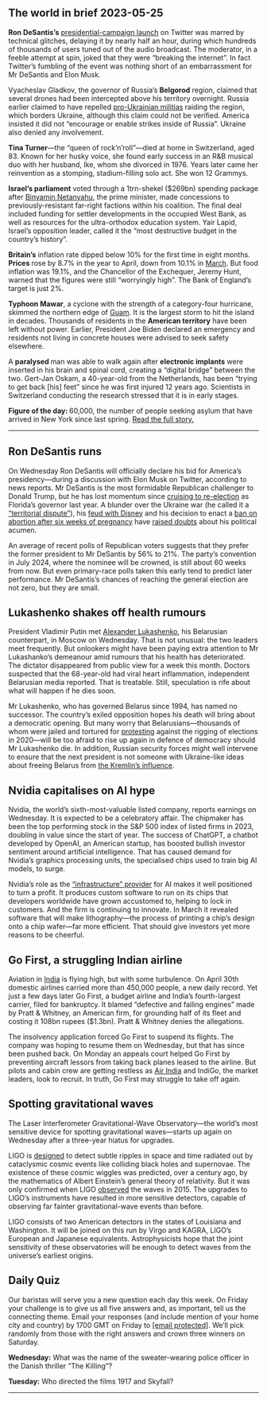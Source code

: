 ## The world in brief 2023-05-25

<strong>Ron DeSantis’s</strong> [presidential-campaign launch](https://www.economist.com/briefing/2023/05/24/ron-desantis-has-little-chance-of-beating-donald-trump) on Twitter was marred by technical glitches, delaying it by nearly half an hour, during which hundreds of thousands of users tuned out of the audio broadcast. The moderator, in a feeble attempt at spin, joked that they were “breaking the internet”. In fact Twitter’s fumbling of the event was nothing short of an embarrassment for Mr DeSantis and Elon Musk.

Vyacheslav Gladkov, the governor of Russia’s <strong>Belgorod</strong> region, claimed that several drones had been intercepted above his territory overnight. Russia earlier claimed to have repelled [pro-Ukrainian militias](https://www.economist.com/the-economist-explains/2023/05/23/who-are-the-pro-ukrainian-militias-raiding-russias-belgorod-region) raiding the region, which borders Ukraine, although this claim could not be verified. America insisted it did not “encourage or enable strikes inside of Russia”. Ukraine also denied any involvement. 

<strong>Tina Turner</strong>—the “queen of rock’n’roll”—died at home in Switzerland, aged 83. Known for her husky voice, she found early success in an R&amp;B musical duo with her husband, Ike, whom she divorced in 1976. Years later came her reinvention as a stomping, stadium-filling solo act. She won 12 Grammys.

<strong>Israel’s parliament</strong> voted through a 1trn-shekel ($269bn) spending package after [Binyamin Netanyahu](https://www.economist.com/leaders/2023/03/16/will-bibi-break-israel), the prime minister, made concessions to previously-resistant far-right factions within his coalition. The final deal included funding for settler developments in the occupied West Bank, as well as resources for the ultra-orthodox education system. Yair Lapid, Israel’s opposition leader, called it the “most destructive budget in the country’s history”.

<strong>Britain’s</strong> inflation rate dipped below 10% for the first time in eight months. <strong>Prices </strong>rose by 8.7% in the year to April, down from 10.1% in [March](https://www.economist.com/britain/2023/04/19/britains-inflation-rate-is-not-falling-fast-enough). But food inflation was 19.1%, and the Chancellor of the Exchequer, Jeremy Hunt, warned that the figures were still “worryingly high”. The Bank of England’s target is just 2%. 

<strong>Typhoon Mawar</strong>, a cyclone with the strength of a category-four hurricane, skimmed the northern edge of [Guam](https://www.economist.com/united-states/2023/04/02/guam-where-americas-next-war-may-begin). It is the largest storm to hit the island in decades. Thousands of residents in the <strong>American territory</strong> have been left without power. Earlier, President Joe Biden declared an emergency and residents not living in concrete houses were advised to seek safety elsewhere.

A <strong>paralysed </strong>man was able to walk again after <strong>electronic implants</strong> were inserted in his brain and spinal cord, creating a “digital bridge” between the two. Gert-Jan Oskam, a 40-year-old from the Netherlands, has been “trying to get back [his] feet” since he was first injured 12 years ago. Scientists in Switzerland conducting the research stressed that it is in early stages.

<strong>Figure of the day: </strong>60,000, the number of people seeking asylum that have arrived in New York since last spring. [Read the full story. ](https://www.economist.com/united-states/2023/05/18/it-turns-out-that-democrats-bus-migrants-too)

----------

## Ron DeSantis runs

On Wednesday Ron DeSantis will officially declare his bid for America’s presidency—during a discussion with Elon Musk on Twitter, according to news reports. Mr DeSantis is the most formidable Republican challenger to Donald Trump, but he has lost momentum since [cruising to re-election](https://www.economist.com/united-states/2022/11/09/the-rise-of-ron-desanctimonious) as Florida’s governor last year. A blunder over the Ukraine war (he called it a [“territorial dispute”](https://www.economist.com/leaders/2023/03/16/ron-desantis-emboldens-vladimir-putin)), his [feud with Disney](https://www.economist.com/united-states/what-ron-desantiss-spat-with-disney-says-about-american-politics/21808962) and his decision to enact a [ban on abortion after six weeks of pregnancy](https://www.economist.com/united-states/2023/04/15/ron-desantiss-six-week-abortion-ban-brings-risks-to-women) have [raised doubts](https://www.economist.com/united-states/2023/04/30/ron-desantiss-lurch-in-florida-hurts-his-presidential-chances) about his political acumen.

An average of recent polls of Republican voters suggests that they prefer the former president to Mr DeSantis by 56% to 21%. The party’s convention in July 2024, where the nominee will be crowned, is still about 60 weeks from now. But even primary-race polls taken this early tend to predict later performance. Mr DeSantis’s chances of reaching the general election are not zero, but they are small.

## Lukashenko shakes off health rumours

President Vladimir Putin met [Alexander Lukashenko](https://www.economist.com/europe/2020/11/05/in-belarus-neither-dictator-nor-protesters-are-backing-down), his Belarusian counterpart, in Moscow on Wednesday. That is not unusual: the two leaders meet frequently. But onlookers might have been paying extra attention to Mr Lukashanko’s demeanour amid rumours that his health has deteriorated. The dictator disappeared from public view for a week this month. Doctors suspected that the 68-year-old had viral heart inflammation, independent Belarusian media reported. That is treatable. Still, speculation is rife about what will happen if he dies soon.

Mr Lukashenko, who has governed Belarus since 1994, has named no successor. The country’s exiled opposition hopes his death will bring about a democratic opening. But many worry that Belarusians—thousands of whom were jailed and tortured for [protesting](https://www.economist.com/europe/2020/11/05/in-belarus-neither-dictator-nor-protesters-are-backing-down) against the rigging of elections in 2020—will be too afraid to rise up again in defence of democracy should Mr Lukashenko die. In addition, Russian security forces might well intervene to ensure that the next president is not someone with Ukraine-like ideas about freeing Belarus from [the Kremlin’s influence](https://www.economist.com/the-economist-explains/2023/03/17/how-belaruss-role-in-the-invasion-of-ukraine-could-grow). 

## Nvidia capitalises on AI hype

Nvidia, the world’s sixth-most-valuable listed company, reports earnings on Wednesday. It is expected to be a celebratory affair. The chipmaker has been the top performing stock in the S&amp;P 500 index of listed firms in 2023, doubling in value since the start of year. The success of ChatGPT, a chatbot developed by OpenAI, an American startup, has boosted bullish investor sentiment around artificial intelligence. That has caused demand for Nvidia’s graphics processing units, the specialised chips used to train big AI models, to surge. 

Nvidia’s role as the [“infrastructure” provider](https://www.economist.com/business/2021/08/01/will-nvidias-huge-bet-on-artificial-intelligence-chips-pay-off) for AI makes it well positioned to turn a profit. It produces custom software to run on its chips that developers worldwide have grown accustomed to, helping to lock in customers. And the firm is continuing to innovate. In March it revealed software that will make lithography—the process of printing a chip’s design onto a chip wafer—far more efficient. That should give investors yet more reasons to be cheerful.

## Go First, a struggling Indian airline

Aviation in [India](https://www.economist.com/asia/2023/03/13/india-is-getting-an-eye-wateringly-big-transport-upgrade) is flying high, but with some turbulence. On April 30th domestic airlines carried more than 450,000 people, a new daily record. Yet just a few days later Go First, a budget airline and India’s fourth-largest carrier, filed for bankruptcy. It blamed “defective and failing engines” made by Pratt &amp; Whitney, an American firm, for grounding half of its fleet and costing it 108bn rupees ($1.3bn). Pratt &amp; Whitney denies the allegations.

The insolvency application forced Go First to suspend its flights. The company was hoping to resume them on Wednesday, but that has since been pushed back. On Monday an appeals court helped Go First by preventing aircraft lessors from taking back planes leased to the airline. But pilots and cabin crew are getting restless as [Air India](https://www.economist.com/business/2023/01/12/a-humiliating-incident-on-an-air-india-flight-triggers-outrage) and IndiGo, the market leaders, look to recruit. In truth, Go First may struggle to take off again. 

## Spotting gravitational waves

The Laser Interferometer Gravitational-Wave Observatory—the world’s most sensitive device for spotting gravitational waves—starts up again on Wednesday after a three-year hiatus for upgrades.

LIGO is [designed](https://www.economist.com/science-and-technology/2017/06/01/gravity-wave-detectors-offer-a-new-way-to-look-at-the-universe) to detect subtle ripples in space and time radiated out by cataclysmic cosmic events like colliding black holes and supernovae. The existence of these cosmic wiggles was predicted, over a century ago, by the mathematics of Albert Einstein’s general theory of relativity. But it was only confirmed when LIGO [observed](https://www.economist.com/science-and-technology/2016/02/13/gravitational-waves-have-been-detected-for-the-first-time) the waves in 2015. The upgrades to LIGO’s instruments have resulted in more sensitive detectors, capable of observing far fainter gravitational-wave events than before.

LIGO consists of two American detectors in the states of Louisiana and Washington. It will be joined on this run by Virgo and KAGRA, LIGO’s European and Japanese equivalents. Astrophysicists hope that the joint sensitivity of these observatories will be enough to detect waves from the universe’s earliest origins. 

## Daily Quiz

Our baristas will serve you a new question each day this week. On Friday your challenge is to give us all five answers and, as important, tell us the connecting theme. Email your responses (and include mention of your home city and country) by 1700 GMT on Friday to [<span class="__cf_email__" data-cfemail="b7e6c2decdf2c4c7c5d2c4c4d8f7d2d4d8d9d8dadec4c399d4d8da">[email&#160;protected]</span>](https://mail.google.com/mail/?view=cm&amp;fs=1&amp;tf=1&amp;to=QuizEspresso@economist.com). We’ll pick randomly from those with the right answers and crown three winners on Saturday.

<strong>Wednesday:</strong> What was the name of the sweater-wearing police officer in the Danish thriller “The Killing”?

<strong>Tuesday:</strong> Who directed the films 1917 and Skyfall?

----------
